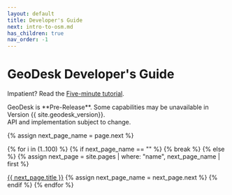 ```yaml
---
layout: default
title: Developer's Guide
next: intro-to-osm.md
has_children: true
nav_order: -1
---
```

# GeoDesk Developer's Guide

Impatient? Read the [Five-minute tutorial](tutorial).

<div class="box todo" markdown="1">
GeoDesk is **Pre-Release**. Some capabilities may be unavailable in Version {{ site.geodesk_version}}.<br>API and implementation subject to change.
</div>

{% assign next_page_name = page.next %} 

{% for i in (1..100) %}
    {% if next_page_name == "" %}
        {% break %}
    {% else %}
        {% assign next_page = site.pages | where: "name", next_page_name | first %}
<p><a href="{{ next_page.url | remove: ".html" }}">{{ next_page.title }}</a>
        {% assign next_page_name = next_page.next %}
    {% endif %}
{% endfor %}




